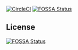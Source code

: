 [![CircleCI](https://circleci.com/gh/clarkzjw/blog.jinwei.me/tree/master.svg?style=svg)](https://circleci.com/gh/clarkzjw/blog.jinwei.me/tree/master)
[![FOSSA Status](https://app.fossa.io/api/projects/git%2Bgithub.com%2Fclarkzjw%2Fblog.jinwei.me.svg?type=shield)](https://app.fossa.io/projects/git%2Bgithub.com%2Fclarkzjw%2Fblog.jinwei.me?ref=badge_shield)


## License
[![FOSSA Status](https://app.fossa.io/api/projects/git%2Bgithub.com%2Fclarkzjw%2Fblog.jinwei.me.svg?type=large)](https://app.fossa.io/projects/git%2Bgithub.com%2Fclarkzjw%2Fblog.jinwei.me?ref=badge_large)